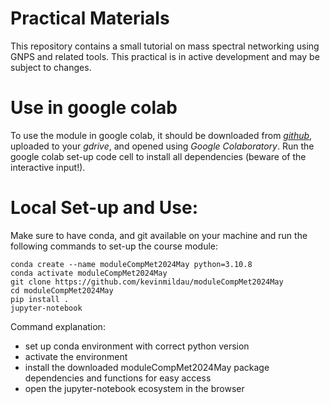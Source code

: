 # Practical Materials

This repository contains a small tutorial on mass spectral networking using GNPS and related tools. This practical is in active development and may be subject to changes.

# Use in google colab
To use the module in google colab, it should be downloaded from [*github*](https://github.com/kevinmildau/moduleCompMet2024May/blob/main/practical_may2024.ipynb), uploaded to your *gdrive*, and opened using *Google Colaboratory*. Run the google colab set-up code cell to install all dependencies (beware of the interactive input!).

# Local Set-up and Use:
Make sure to have conda, and git available on your machine and run the following commands to set-up the course module:

```{bash}
conda create --name moduleCompMet2024May python=3.10.8
conda activate moduleCompMet2024May
git clone https://github.com/kevinmildau/moduleCompMet2024May
cd moduleCompMet2024May
pip install .
jupyter-notebook
```

Command explanation:
- set up conda environment with correct python version
- activate the environment
- install the downloaded moduleCompMet2024May package dependencies and functions for easy access
- open the jupyter-notebook ecosystem in the browser